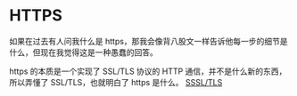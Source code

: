 # HTTPS

如果在过去有人问我什么是 https，那我会像背八股文一样告诉他每一步的细节是什么，但现在我觉得这是一种愚蠢的回答。

https 的本质是一个实现了 SSL/TLS 协议的 HTTP 通信，并不是什么新的东西，所以弄懂了 SSL/TLS，也就明白了 https 是什么。
[SSSL/TLS]('./SSL&TLS.md')
